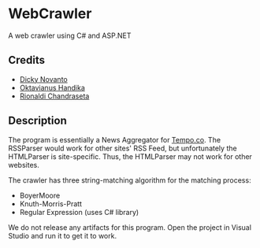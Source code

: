# WebCrawler
A web crawler using C# and ASP.NET

## Credits
* [Dicky Novanto](https://github.com/dickynovanto1103)
* [Oktavianus Handika](https://github.com/handikao29)
* [Rionaldi Chandraseta](https://github.com/rionaldichandraseta)

## Description
The program is essentially a News Aggregator for [Tempo.co](https://www.tempo.co/). The RSSParser would work for other sites' RSS Feed, but unfortunately the HTMLParser is site-specific. Thus, the HTMLParser may not work for other websites.

The crawler has three string-matching algorithm for the matching process:
* BoyerMoore
* Knuth-Morris-Pratt
* Regular Expression (uses C# library)

We do not release any artifacts for this program. Open the project in Visual Studio and run it to get it to work.
